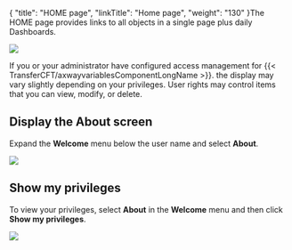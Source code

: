 {
    "title": "HOME page",
    "linkTitle": "Home page",
    "weight": "130"
}The HOME page provides links to all objects in a single page plus daily Dashboards.

![](/Images/TransferCFT/home.png)

If you or your administrator have configured access management for {{< TransferCFT/axwayvariablesComponentLongName  >}}. the display may vary slightly depending on your privileges. User rights may control items that you can view, modify, or delete.

Display the About screen
------------------------

Expand the **Welcome** menu below the user name and select **About**.

![](/Images/TransferCFT/about.png)

Show my privileges
------------------

To view your privileges, select **About** in the **Welcome** menu and then click **Show my privileges**.

![](/Images/TransferCFT/privileges.png)
